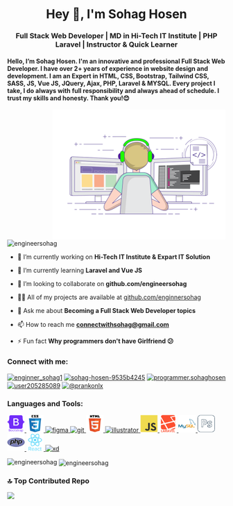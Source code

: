 <h1 align="center">Hey 👋, I'm Sohag Hosen</h1>
<h3 align="center">Full Stack Web Developer | MD in Hi-Tech IT Institute | PHP Laravel | Instructor & Quick Learner </h3>



<h4> Hello, I’m Sohag Hosen. I'm an innovative and professional Full Stack Web Developer. I have over 2+ years of experience in website design and development. I am an Expert in HTML, CSS, Bootstrap, Tailwind CSS, SASS, JS, Vue JS, JQuery, Ajax, PHP, Laravel & MYSQL. Every project I take, I do always with full responsibility and always ahead of schedule. I trust my skills and honesty. Thank you!😊 </h4>

<img align="right" alt="Coding" width="400" src="https://raw.githubusercontent.com/devSouvik/devSouvik/master/gif3.gif">


<p align="left"> <img src="https://komarev.com/ghpvc/?username=engineersohag&label=Profile%20views&color=0e75b6&style=flat" alt="engineersohag" /> </p>

- 🔭 I’m currently working on **Hi-Tech IT Institute & Expart IT Solution**

- 🌱 I’m currently learning **Laravel and Vue JS**

- 👯 I’m looking to collaborate on **github.com/engineersohag**

- 👨‍💻 All of my projects are available at [github.com/enginnersohag](github.com/enginnersohag)

- 💬 Ask me about **Becoming a Full Stack Web Developer topics**

- 📫 How to reach me **connectwithsohag@gmail.com**

- ⚡ Fun fact **Why programmers don't have Girlfriend 😕**

<h3 align="left">Connect with me:</h3>
<p align="left">
<a href="https://twitter.com/enginner_sohag1" target="blank"><img align="center" src="https://raw.githubusercontent.com/rahuldkjain/github-profile-readme-generator/master/src/images/icons/Social/twitter.svg" alt="enginner_sohag1" height="30" width="40" /></a>
<a href="https://linkedin.com/in/sohag-hosen-9535b4245" target="blank"><img align="center" src="https://raw.githubusercontent.com/rahuldkjain/github-profile-readme-generator/master/src/images/icons/Social/linked-in-alt.svg" alt="sohag-hosen-9535b4245" height="30" width="40" /></a>
<a href="https://fb.com/programmer.sohaghosen" target="blank"><img align="center" src="https://raw.githubusercontent.com/rahuldkjain/github-profile-readme-generator/master/src/images/icons/Social/facebook.svg" alt="programmer.sohaghosen" height="30" width="40" /></a>
<a href="https://www.behance.net/user205285089" target="blank"><img align="center" src="https://raw.githubusercontent.com/rahuldkjain/github-profile-readme-generator/master/src/images/icons/Social/behance.svg" alt="user205285089" height="30" width="40" /></a>
<a href="https://www.youtube.com/c/@prankonlx" target="blank"><img align="center" src="https://raw.githubusercontent.com/rahuldkjain/github-profile-readme-generator/master/src/images/icons/Social/youtube.svg" alt="@prankonlx" height="30" width="40" /></a>
</p>

<h3 align="left">Languages and Tools:</h3>
<p align="left"> <a href="https://getbootstrap.com" target="_blank" rel="noreferrer"> <img src="https://raw.githubusercontent.com/devicons/devicon/master/icons/bootstrap/bootstrap-plain-wordmark.svg" alt="bootstrap" width="40" height="40"/> </a> <a href="https://www.w3schools.com/css/" target="_blank" rel="noreferrer"> <img src="https://raw.githubusercontent.com/devicons/devicon/master/icons/css3/css3-original-wordmark.svg" alt="css3" width="40" height="40"/> </a> <a href="https://www.figma.com/" target="_blank" rel="noreferrer"> <img src="https://www.vectorlogo.zone/logos/figma/figma-icon.svg" alt="figma" width="40" height="40"/> </a> <a href="https://git-scm.com/" target="_blank" rel="noreferrer"> <img src="https://www.vectorlogo.zone/logos/git-scm/git-scm-icon.svg" alt="git" width="40" height="40"/> </a> <a href="https://www.w3.org/html/" target="_blank" rel="noreferrer"> <img src="https://raw.githubusercontent.com/devicons/devicon/master/icons/html5/html5-original-wordmark.svg" alt="html5" width="40" height="40"/> </a> <a href="https://www.adobe.com/in/products/illustrator.html" target="_blank" rel="noreferrer"> <img src="https://www.vectorlogo.zone/logos/adobe_illustrator/adobe_illustrator-icon.svg" alt="illustrator" width="40" height="40"/> </a> <a href="https://developer.mozilla.org/en-US/docs/Web/JavaScript" target="_blank" rel="noreferrer"> <img src="https://raw.githubusercontent.com/devicons/devicon/master/icons/javascript/javascript-original.svg" alt="javascript" width="40" height="40"/> </a> <a href="https://laravel.com/" target="_blank" rel="noreferrer"> <img src="https://raw.githubusercontent.com/devicons/devicon/master/icons/laravel/laravel-plain-wordmark.svg" alt="laravel" width="40" height="40"/> </a> <a href="https://www.mysql.com/" target="_blank" rel="noreferrer"> <img src="https://raw.githubusercontent.com/devicons/devicon/master/icons/mysql/mysql-original-wordmark.svg" alt="mysql" width="40" height="40"/> </a> <a href="https://www.photoshop.com/en" target="_blank" rel="noreferrer"> <img src="https://raw.githubusercontent.com/devicons/devicon/master/icons/photoshop/photoshop-line.svg" alt="photoshop" width="40" height="40"/> </a> <a href="https://www.php.net" target="_blank" rel="noreferrer"> <img src="https://raw.githubusercontent.com/devicons/devicon/master/icons/php/php-original.svg" alt="php" width="40" height="40"/> </a> <a href="https://reactjs.org/" target="_blank" rel="noreferrer"> <img src="https://raw.githubusercontent.com/devicons/devicon/master/icons/react/react-original-wordmark.svg" alt="react" width="40" height="40"/> </a> <a href="https://www.adobe.com/products/xd.html" target="_blank" rel="noreferrer"> <img src="https://cdn.worldvectorlogo.com/logos/adobe-xd.svg" alt="xd" width="40" height="40"/> </a> </p>

<p><img align="left" src="https://github-readme-stats.vercel.app/api/top-langs?username=engineersohag&show_icons=true&locale=en&layout=compact" alt="engineersohag" /></p>

<p>&nbsp;<img align="center" src="https://github-readme-stats.vercel.app/api?username=engineersohag&show_icons=true&locale=en" alt="engineersohag" /></p>

### 🔝 Top Contributed Repo
![](https://github-contributor-stats.vercel.app/api?username=engineersohag&limit=5&theme=flat&combine_all_yearly_contributions=true)
